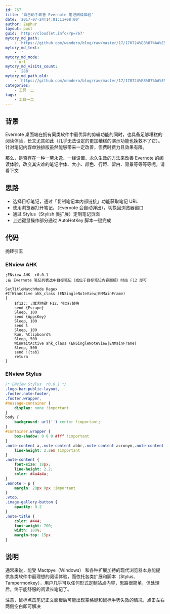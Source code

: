```yaml
---
id: 767
title: '自己动手改善 Evernote 笔记阅读体验'
date: '2017-07-24T14:01:11+08:00'
author: Zephur
layout: post
guid: 'http://cloudlet.info/?p=767'
mytory_md_path:
    - 'https://github.com/wandero/blog/raw/master/17/170724%E8%87%AA%E5%B7%B1%E5%8A%A8%E6%89%8B%E6%94%B9%E5%96%84%20Evernote%20%E7%AC%94%E8%AE%B0%E9%98%85%E8%AF%BB%E4%BD%93%E9%AA%8C.md'
mytory_md_text:
    - ''
mytory_md_mode:
    - url
mytory_md_visits_count:
    - '288'
mytory_md_path_old:
    - 'https://github.com/wandero/blog/raw/master/17/170724%E8%87%AA%E5%B7%B1%E5%8A%A8%E6%89%8B%E6%94%B9%E5%96%84%20Evernote%20%E7%AC%94%E8%AE%B0%E9%98%85%E8%AF%BB%E4%BD%93%E9%AA%8C.md'
categories:
    - 工具一二
tags:
    - 工具一二
---
```


## 背景

Evernote 桌面端在拥有同类软件中最优异的剪辑功能的同时，也具备足够糟糕的阅读体验，长文尤其如此（几乎无法设定的更加糟糕的演示功能也挽救不了它）。针对笔记内容单独排版虽然能够带来一定改善，但费时费力且效果有限。

那么，是否存在一种一劳永逸、一经设置、永久生效的方法来改善 Evernote 的阅读体验，改变其灾难的笔记字体、大小、颜色、行距、留白、背景等等等等呢，请看下文

<!-- more -->

## 思路

- 选择目标笔记，通过「复制笔记本内部链接」功能获取笔记 URL
- 使用浏览器打开笔记，（Evernote 会自动弹出），切换回浏览器窗口
- 通过 Stylus（Stylish 类扩展）定制笔记页面
- 上述键鼠操作部分通过 AutoHotKey 脚本一键完成

## 代码

抛砖引玉

### ENview AHK

```ahk
;ENview AHK  r0.0.1
;在 Evernote 笔记列表选中目标笔记（或位于目标笔记内容面板）时按 F12 即可

SetTitleMatchMode Regex
#IfWinActive ahk_class (ENSingleNoteView|ENMainFrame)
{
    $f12:: ;激活热键 F12，可自行替换
    send {Escape}
    Sleep, 100
    send {AppsKey}
    Sleep, 100
    send l
    Sleep, 100
    Run, %Clipboard%
    Sleep, 500
    WinWaitActive ahk_class (ENSingleNoteView|ENMainFrame)
    Sleep, 500
    send !{tab}
    return
}
```

### ENview Stylus

```css
/* ENview Stylus  r0.0.1 */
.logo-bar.public-layout,
.footer.note-footer,
.footer.wrapper,
#message-container {
    display: none !important
}
body {
    background: url('') center !important;
}
#container.wrapper {
    box-shadow: 0 0 0 #fff !important
}
.note-content a,.note-content abbr,.note-content acronym,.note-content address,.note-content area,.note-content b,.note-content bdo,.note-content big,.note-content blockquote,.note-content caption,.note-content center,.note-content cite,.note-content code,.note-content col,.note-content colgroup,.note-content dd,.note-content del,.note-content dfn,.note-content div,.note-content dl,.note-content dt,.note-content em,.note-content font,.note-content h3,.note-content h4,.note-content h5,.note-content h6,.note-content hr,.note-content i,.note-content ins,.note-content kbd,.note-content li,.note-content map,.note-content ol,.note-content p,.note-content pre,.note-content q,.note-content s,.note-content samp,.note-content small,.note-content span,.note-content strike,.note-content strong,.note-content sub,.note-content sup,.note-content table,.note-content tbody,.note-content td,.note-content tfoot,.note-content th,.note-content thead,.note-content tr,.note-content tt,.note-content u,.note-content ul {
    line-height: 2.2em !important
}
.note-content {
    font-size: 18px;
    line-height: 2.2;
    color: #4a4a4a;
}
.ennote > p {
    margin: 20px 0px !important
}
.vtop,
.image-gallery-button {
    opacity: 0.2
}
.note-title {
    color: #444;
    font-weight: 700;
    width: 100%;
    margin-top: 15px
}
```

## 说明

通常来说，能受 Mactpye（Windows） 和各种扩展加持的现代浏览器本身能提供各类软件中最理想的阅读体验，而依托各类扩展和脚本（Stylus、Tampermonkey），用户几乎可以任何形式定制站点内容，思路很简单，但处理后，终于能舒服的阅读长笔记了。

注意，鼠标点击笔记正文面板后可能出现空格键和鼠标手势失效的情况，点击左右两侧空白即可解决